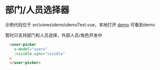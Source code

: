 # 部门/人员选择器

示例代码位于 src\views\demo\demoTest.vue，本地打开 [demo](http://localhost:1888/#/demo/test) 可看到demo

暂时只支持部门和人员选择，外部人员/角色开发中

```html
  <user-picker
    v-model="users"
    :visible.sync="visible"
  >
  </user-picker>
```